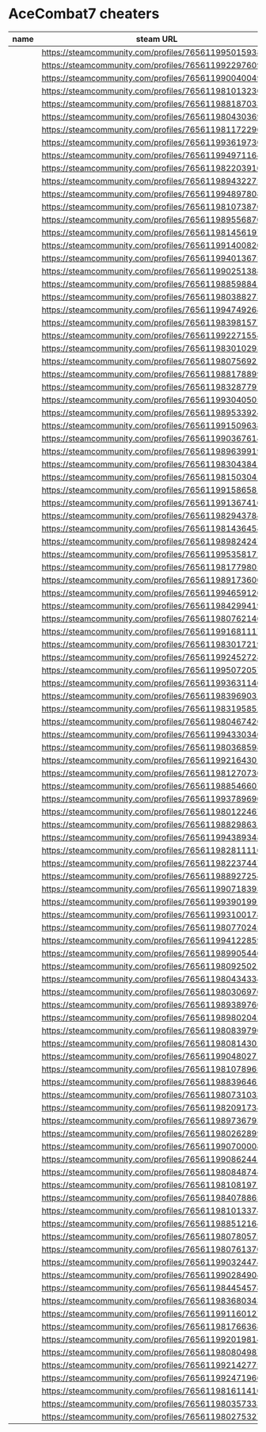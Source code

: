 # AceCombat7 cheaters

| name | steam URL |
| ------ | ------ |
|  | https://steamcommunity.com/profiles/76561199501593849 |
|  | https://steamcommunity.com/profiles/76561199229760980 |
|  | https://steamcommunity.com/profiles/76561199004004915 |
|  | https://steamcommunity.com/profiles/76561198101323037 |
|  | https://steamcommunity.com/profiles/76561198818703363 |
|  | https://steamcommunity.com/profiles/76561198043036941 |
|  | https://steamcommunity.com/profiles/76561198117229678 |
|  | https://steamcommunity.com/profiles/76561199361973029 |
|  | https://steamcommunity.com/profiles/76561199497116434 |
|  | https://steamcommunity.com/profiles/76561198220391076 |
|  | https://steamcommunity.com/profiles/76561198943227563 |
|  | https://steamcommunity.com/profiles/76561199489780880 |
|  | https://steamcommunity.com/profiles/76561198107387037 |
|  | https://steamcommunity.com/profiles/76561198955687025 |
|  | https://steamcommunity.com/profiles/76561198145619796 |
|  | https://steamcommunity.com/profiles/76561199140082027 |
|  | https://steamcommunity.com/profiles/76561199401367551 |
|  | https://steamcommunity.com/profiles/76561199025138813 |
|  | https://steamcommunity.com/profiles/76561198859884192 |
|  | https://steamcommunity.com/profiles/76561198038827316 |
|  | https://steamcommunity.com/profiles/76561199474926894 |
|  | https://steamcommunity.com/profiles/76561198398157745 |
|  | https://steamcommunity.com/profiles/76561199227155475 |
|  | https://steamcommunity.com/profiles/76561198301029341 |
|  | https://steamcommunity.com/profiles/76561198075692143 |
|  | https://steamcommunity.com/profiles/76561198817889927 |
|  | https://steamcommunity.com/profiles/76561198328779734 |
|  | https://steamcommunity.com/profiles/76561199304050583 |
|  | https://steamcommunity.com/profiles/76561198953392478 |
|  | https://steamcommunity.com/profiles/76561199150963881 |
|  | https://steamcommunity.com/profiles/76561199036761417 |
|  | https://steamcommunity.com/profiles/76561198963991931 |
|  | https://steamcommunity.com/profiles/76561198304384143 |
|  | https://steamcommunity.com/profiles/76561198150304103 |
|  | https://steamcommunity.com/profiles/76561199158658113 |
|  | https://steamcommunity.com/profiles/76561199136741664 |
|  | https://steamcommunity.com/profiles/76561198294378412 |
|  | https://steamcommunity.com/profiles/76561198143645427 |
|  | https://steamcommunity.com/profiles/76561198982424786 |
|  | https://steamcommunity.com/profiles/76561199535817299 |
|  | https://steamcommunity.com/profiles/76561198177980518 |
|  | https://steamcommunity.com/profiles/76561198917360011 |
|  | https://steamcommunity.com/profiles/76561199465912684 |
|  | https://steamcommunity.com/profiles/76561198429941928 |
|  | https://steamcommunity.com/profiles/76561198076214633 |
|  | https://steamcommunity.com/profiles/76561199168111744 |
|  | https://steamcommunity.com/profiles/76561198301721995 |
|  | https://steamcommunity.com/profiles/76561199245272853 |
|  | https://steamcommunity.com/profiles/76561199507205763 |
|  | https://steamcommunity.com/profiles/76561199363114608 |
|  | https://steamcommunity.com/profiles/76561198396903167 |
|  | https://steamcommunity.com/profiles/76561198319585202 |
|  | https://steamcommunity.com/profiles/76561198046742690 |
|  | https://steamcommunity.com/profiles/76561199433034628 |
|  | https://steamcommunity.com/profiles/76561198036859894 |
|  | https://steamcommunity.com/profiles/76561199216430196 |
|  | https://steamcommunity.com/profiles/76561198127073615 |
|  | https://steamcommunity.com/profiles/76561198854660782 |
|  | https://steamcommunity.com/profiles/76561199378969003 |
|  | https://steamcommunity.com/profiles/76561198012246719 |
|  | https://steamcommunity.com/profiles/76561198829863126 |
|  | https://steamcommunity.com/profiles/76561199438934867 |
|  | https://steamcommunity.com/profiles/76561198281111612 |
|  | https://steamcommunity.com/profiles/76561198223744704 |
|  | https://steamcommunity.com/profiles/76561198892725495 |
|  | https://steamcommunity.com/profiles/76561199071839304 |
|  | https://steamcommunity.com/profiles/76561199390199106 |
|  | https://steamcommunity.com/profiles/76561199310017870 |
|  | https://steamcommunity.com/profiles/76561198077024574 |
|  | https://steamcommunity.com/profiles/76561199412285976 |
|  | https://steamcommunity.com/profiles/76561198990544647 |
|  | https://steamcommunity.com/profiles/76561198092502120 |
|  | https://steamcommunity.com/profiles/76561198043433411 |
|  | https://steamcommunity.com/profiles/76561198030697690 |
|  | https://steamcommunity.com/profiles/76561198938976695 |
|  | https://steamcommunity.com/profiles/76561198980204295 |
|  | https://steamcommunity.com/profiles/76561198083979694 |
|  | https://steamcommunity.com/profiles/76561198081430238 |
|  | https://steamcommunity.com/profiles/76561199048027117 |
|  | https://steamcommunity.com/profiles/76561198107896591 |
|  | https://steamcommunity.com/profiles/76561198839646162 |
|  | https://steamcommunity.com/profiles/76561198073103373 |
|  | https://steamcommunity.com/profiles/76561198209173436 |
|  | https://steamcommunity.com/profiles/76561198973679329 |
|  | https://steamcommunity.com/profiles/76561198026289985 |
|  | https://steamcommunity.com/profiles/76561199070000800 |
|  | https://steamcommunity.com/profiles/76561199086244180 |
|  | https://steamcommunity.com/profiles/76561198084874424 |
|  | https://steamcommunity.com/profiles/76561198108197134 |
|  | https://steamcommunity.com/profiles/76561198407886594 |
|  | https://steamcommunity.com/profiles/76561198101337488 |
|  | https://steamcommunity.com/profiles/76561198851216499 |
|  | https://steamcommunity.com/profiles/76561198078057512 |
|  | https://steamcommunity.com/profiles/76561198076137075 |
|  | https://steamcommunity.com/profiles/76561199032447430 |
|  | https://steamcommunity.com/profiles/76561199028490431 |
|  | https://steamcommunity.com/profiles/76561198445457868 |
|  | https://steamcommunity.com/profiles/76561198368034387 |
|  | https://steamcommunity.com/profiles/76561199116012716 |
|  | https://steamcommunity.com/profiles/76561198176636826 |
|  | https://steamcommunity.com/profiles/76561199201981441 |
|  | https://steamcommunity.com/profiles/76561198080498773 |
|  | https://steamcommunity.com/profiles/76561199214277508 |
|  | https://steamcommunity.com/profiles/76561199247196637 |
|  | https://steamcommunity.com/profiles/76561198161141089 |
|  | https://steamcommunity.com/profiles/76561198035733380 |
|  | https://steamcommunity.com/profiles/76561198027532793 |

